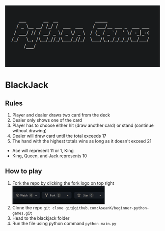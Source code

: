 <p align="center">
  <a href="https://github.com/AseanK/beginner-python-games" target="_blank">
    <img src="../images/logo.png" width = "2560px" height = "200px">
  </a>
</p>


# BlackJack

## Rules
1. Player and dealer draws two card from the deck
2. Dealer only shows one of the card
3. Player has to choose either hit (draw another card) or stand (continue without drawing)
4. Dealer will draw card until the total exceeds 17
5. The hand with the highest totals wins as long as it doesn't exceed 21


- Ace will represent 11 or 1, King
- King, Queen, and Jack represents 10

## How to play
1. Fork the repo by clicking the fork logo on top right <img src="../images/fork.png" width="300" height="60">
2. Clone the repo `git clone git@github.com:AseanK/beginner-python-games.git`
3. Head to the blackjack folder
4. Run the file using python command `python main.py`
